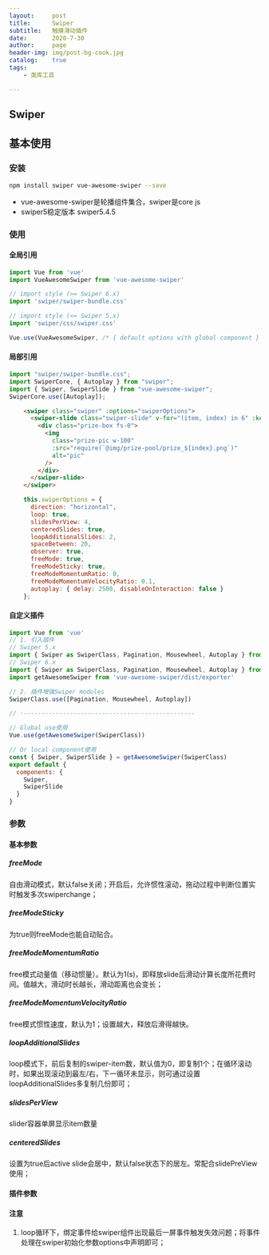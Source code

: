 ```yaml
---
layout:     post
title:      Swiper
subtitle:   触摸滑动插件
date:       2020-7-30
author:     page
header-img: img/post-bg-cook.jpg
catalog:    true
tags:
    - 类库工具

---
```


## Swiper

[swiper文档]: https://github.com/surmon-china/vue-awesome-swiper
[基础演示]: https://www.swiper.com.cn/demo/index.html
[移动端案例]: https://www.swiper.com.cn/demo/senior/index.html
[pc案例]: https://www.swiper.com.cn/demo/web/index.html



## 基本使用

### 安装

```bash
npm install swiper vue-awesome-swiper --save
```

- vue-awesome-swiper是轮播组件集合，swiper是core js
- swiper5稳定版本 swiper5.4.5

### 使用

#### 全局引用

```js
import Vue from 'vue'
import VueAwesomeSwiper from 'vue-awesome-swiper'

// import style (>= Swiper 6.x)
import 'swiper/swiper-bundle.css'

// import style (<= Swiper 5.x)
import 'swiper/css/swiper.css'

Vue.use(VueAwesomeSwiper, /* { default options with global component } */)
```



#### 局部引用

```js
import "swiper/swiper-bundle.css";
import SwiperCore, { Autoplay } from "swiper";
import { Swiper, SwiperSlide } from "vue-awesome-swiper";
SwiperCore.use([Autoplay]);
```

```html
	<swiper class="swiper" :options="swiperOptions">
      <swiper-slide class="swiper-slide" v-for="(item, index) in 6" :key="index">
        <div class="prize-box fs-0">
          <img
            class="prize-pic w-100"
            :src="require(`@img/prize-pool/prize_${index}.png`)"
            alt="pic"
          />
        </div>
      </swiper-slide>
    </swiper>
```

```js
    this.swiperOptions = {
      direction: "horizontal",
      loop: true,
      slidesPerView: 4,
      centeredSlides: true,
      loopAdditionalSlides: 2,
      spaceBetween: 20,
      observer: true,
      freeMode: true,
      freeModeSticky: true,
      freeModeMomentumRatio: 0,
      freeModeMomentumVelocityRatio: 0.1,
      autoplay: { delay: 2500, disableOnInteraction: false }
    };
```



#### 自定义插件

```js
import Vue from 'vue'
// 1. 引入插件
// Swiper 5.x
import { Swiper as SwiperClass, Pagination, Mousewheel, Autoplay } from 'swiper/js/swiper.esm'
// Swiper 6.x
import { Swiper as SwiperClass, Pagination, Mousewheel, Autoplay } from 'swiper/core'
import getAwesomeSwiper from 'vue-awesome-swiper/dist/exporter'

// 2. 插件增强Swiper modules
SwiperClass.use([Pagination, Mousewheel, Autoplay])

// -------------------------------------------------

// Global use使用
Vue.use(getAwesomeSwiper(SwiperClass))

// Or local component使用
const { Swiper, SwiperSlide } = getAwesomeSwiper(SwiperClass)
export default {
  components: {
    Swiper,
    SwiperSlide
  }
}
```



### 参数

#### 基本参数

##### freeMode

自由滑动模式，默认false关闭；开启后，允许惯性滚动，拖动过程中判断位置实时触发多次swiperchange；

##### freeModeSticky

为true则freeMode也能自动贴合。

##### freeModeMomentumRatio

free模式动量值（移动惯量）。默认为1(s)，即释放slide后滑动计算长度所花费时间。值越大，滑动时长越长，滑动距离也会变长；

##### freeModeMomentumVelocityRatio

free模式惯性速度，默认为1；设置越大，释放后滑得越快。

##### loopAdditionalSlides

loop模式下，前后复制的swiper-item数，默认值为0，即复制1个；在循环滚动时，如果出现滚动到最左/右，下一循环未显示，则可通过设置loopAdditionalSlides多复制几份即可；

##### slidesPerView

slider容器单屏显示item数量

##### centeredSlides

设置为true后active slide会居中，默认false状态下的居左。常配合slidePreView使用；



#### 插件参数







#### 注意

1. loop循环下，绑定事件给swiper组件出现最后一屏事件触发失效问题；将事件处理在swiper初始化参数options中声明即可；

